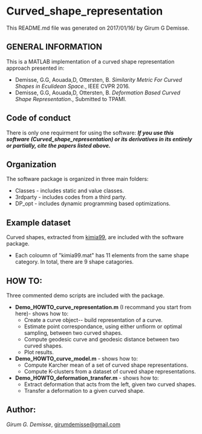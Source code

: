 # Curved_shape_representation
This README.md file was generated on 2017/01/16/ by Girum G Demisse.

## GENERAL INFORMATION 
This is a MATLAB implementation of a curved shape representation
approach presented in:
* Demisse, G.G, Aouada,D, Ottersten, B. *Similarity Metric For Curved
  Shapes in Eculidean Space.*, IEEE CVPR 2016.
* Demisse, G.G, Aouada,D, Ottersten, B. *Deformation Based Curved Shape
  Representation*., Submitted to TPAMI.<br />

## Code of conduct
There is only one requirment for using the software: 
***If you use this software (Curved_shape_representation) or its derivatives in its entirely or partially, cite the papers listed above.***
   
## Organization
The software package is organized in three main folders:
* Classes   - includes static and value classes.
* 3rdparty  - includes codes from a third party.
* DP_opt    - includes dynamic programming based optimizations.

## Example dataset
Curved shapes, extracted from [kimia99](http://vision.lems.brown.edu/content/available-software-and-databases), are included with the software package.
* Each coloumn of "kimia99.mat" has 11 elements from the same shape category. In total, there are 9 shape catagories.

## HOW TO:
Three commented demo scripts are included with the package.
* **Demo_HOWTO_curve_representation.m** (I recommand you start from here)- shows how to:
  * Create a curve object-- build representation of a curve.
  * Estimate point correspondance, using either unfiorm or optimal sampling, between two curved shapes.
  * Compute geodesic curve and geodesic distance between two curved shapes.
  * Plot results.
* **Demo_HOWTO_curve_model.m** - shows how to:
  * Compute Karcher mean of a set of curved shape representations.
  * Compute K-clusters from a dataset of curved shape representations.
* **Demo_HOWTO_deformation_transfer.m** - shows how to:
  * Extract deformation that acts from the left, given two curved shapes.
  * Transfer a deformation to a given curved shape.
  
## Author:
*Girum G. Demisse*, girumdemisse@gmail.com

 
